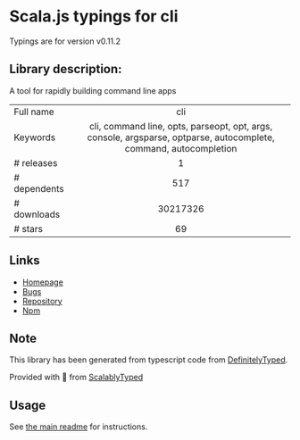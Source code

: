 
# Scala.js typings for cli

Typings are for version v0.11.2

## Library description:
A tool for rapidly building command line apps

|                    |                 |
| ------------------ | :-------------: |
| Full name          | cli |
| Keywords           | cli, command line, opts, parseopt, opt, args, console, argsparse, optparse, autocomplete, command, autocompletion |
| # releases         | 1 |
| # dependents       | 517 |
| # downloads        | 30217326 |
| # stars            | 69 |

## Links
- [Homepage](http://github.com/node-js-libs/cli)
- [Bugs](http://github.com/node-js-libs/cli/issues)
- [Repository](https://github.com/node-js-libs/cli)
- [Npm](https://www.npmjs.com/package/cli)
    


## Note
This library has been generated from typescript code from [DefinitelyTyped](https://definitelytyped.org).

Provided with :purple_heart: from [ScalablyTyped](https://github.com/oyvindberg/ScalablyTyped)

## Usage
See [the main readme](../../readme.md) for instructions.


